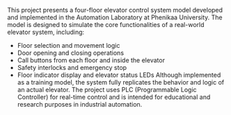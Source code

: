 This project presents a four-floor elevator control system model developed and implemented in the Automation Laboratory at Phenikaa University. The model is designed to simulate the core functionalities of a real-world elevator system, including:
- Floor selection and movement logic
- Door opening and closing operations
- Call buttons from each floor and inside the elevator
- Safety interlocks and emergency stop
- Floor indicator display and elevator status LEDs
Although implemented as a training model, the system fully replicates the behavior and logic of an actual elevator. The project uses PLC (Programmable Logic Controller) for real-time control and is intended for educational and research purposes in industrial automation.
